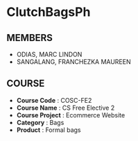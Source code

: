 # ClutchBagsPh

## MEMBERS
* ODIAS, MARC LINDON
* SANGALANG, FRANCHEZKA MAUREEN 

## COURSE
*  **Course Code** : COSC-FE2
*  **Course Name** : CS Free Elective 2
*  **Course Project** : Ecommerce Website
*  **Category** : Bags
*  **Product** : Formal bags

